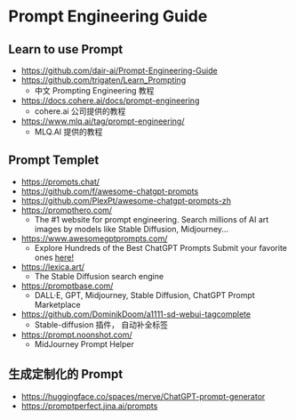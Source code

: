 # Prompt Engineering Guide

## Learn to use Prompt

- https://github.com/dair-ai/Prompt-Engineering-Guide
- https://github.com/trigaten/Learn_Prompting
  - 中文 Prompting Engineering 教程
- https://docs.cohere.ai/docs/prompt-engineering
  - cohere.ai 公司提供的教程
- https://www.mlq.ai/tag/prompt-engineering/
  - MLQ.AI 提供的教程

## Prompt Templet

- https://prompts.chat/
- https://github.com/f/awesome-chatgpt-prompts
- https://github.com/PlexPt/awesome-chatgpt-prompts-zh
- https://prompthero.com/
  - The #1 website for prompt engineering. Search millions of AI art images by models like Stable Diffusion, Midjourney...
- https://www.awesomegptprompts.com/
  - Explore Hundreds of the Best ChatGPT Prompts Submit your favorite ones [here!](https://airtable.com/shrkVdWmjSnIYXgEn)
- https://lexica.art/
  - The Stable Diffusion search engine
- https://promptbase.com/
  - DALL·E, GPT, Midjourney, Stable Diffusion, ChatGPT Prompt Marketplace
- https://github.com/DominikDoom/a1111-sd-webui-tagcomplete
  - Stable-diffusion 插件， 自动补全标签
- https://prompt.noonshot.com/
  - MidJourney Prompt Helper

## 生成定制化的 Prompt

- https://huggingface.co/spaces/merve/ChatGPT-prompt-generator
- https://promptperfect.jina.ai/prompts

